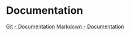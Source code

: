 #  Documentation
[Git - Documentation](https://git-scm.com/doc)
[Markdown - Documentation](https://guides.github.com/features/mastering-markdown)
